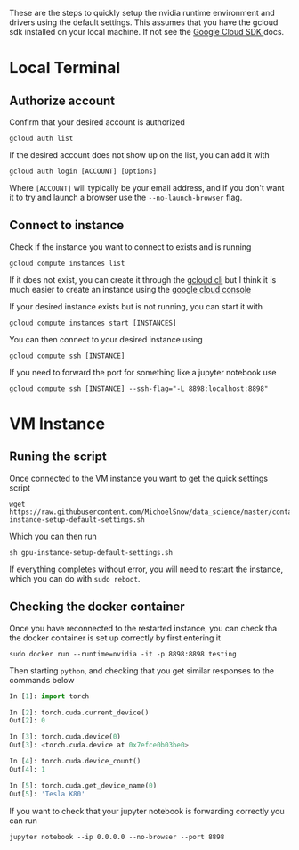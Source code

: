 These are the steps to quickly setup the nvidia runtime environment and drivers using the default settings.  This assumes that you have the gcloud sdk installed on your local machine.  If not see the [Google Cloud SDK ](https://cloud.google.com/sdk/docs/) docs.

# Local Terminal

## Authorize account

Confirm that your desired account is authorized

```
gcloud auth list
```

If the desired account does not show up on the list, you can add it with

```
gcloud auth login [ACCOUNT] [Options]
```

Where `[ACCOUNT]` will typically be your email address, and if you don't want it to try and launch a browser use the `--no-launch-browser` flag.

## Connect to instance

Check if the instance you want to connect to exists and is running

```
gcloud compute instances list
```

If it does not exist, you can create it through the [gcloud cli](https://cloud.google.com/sdk/gcloud/reference/compute/instances/create) but I think it is much easier to create an instance using the [google cloud console](https://console.cloud.google.com/compute/instances)

If your desired instance exists but is not running, you can start it with

```
gcloud compute instances start [INSTANCES]
```

You can then connect to your desired instance using

```
gcloud compute ssh [INSTANCE]
```

If you need to forward the port for something like a jupyter notebook use

```
gcloud compute ssh [INSTANCE] --ssh-flag="-L 8898:localhost:8898"
```


# VM Instance

## Runing the script
Once connected to the VM instance you want to get the quick settings script

```
wget https://raw.githubusercontent.com/MichoelSnow/data_science/master/containers/gpu-instance-setup-default-settings.sh
```

Which you can then run

```
sh gpu-instance-setup-default-settings.sh
```

If everything completes without error, you will need to restart the instance, which you can do with `sudo reboot`.

## Checking the docker container

Once you have reconnected to the restarted instance, you can check tha the docker container is set up correctly by first entering it

```
sudo docker run --runtime=nvidia -it -p 8898:8898 testing
```

Then starting `python`, and checking that you get similar responses to the commands below

```python
In [1]: import torch

In [2]: torch.cuda.current_device()
Out[2]: 0

In [3]: torch.cuda.device(0)
Out[3]: <torch.cuda.device at 0x7efce0b03be0>

In [4]: torch.cuda.device_count()
Out[4]: 1

In [5]: torch.cuda.get_device_name(0)
Out[5]: 'Tesla K80'
```

If you want to check that your jupyter notebook is forwarding correctly you can run

```
jupyter notebook --ip 0.0.0.0 --no-browser --port 8898
```